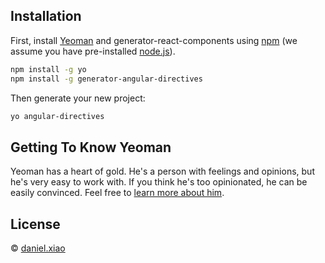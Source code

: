 
## Installation

First, install [Yeoman](http://yeoman.io) and generator-react-components using [npm](https://www.npmjs.com/) (we assume you have pre-installed [node.js](https://nodejs.org/)).

```bash
npm install -g yo
npm install -g generator-angular-directives
```

Then generate your new project:

```bash
yo angular-directives
```

## Getting To Know Yeoman

Yeoman has a heart of gold. He&#39;s a person with feelings and opinions, but he&#39;s very easy to work with. If you think he&#39;s too opinionated, he can be easily convinced. Feel free to [learn more about him](http://yeoman.io/).

## License

 © [daniel.xiao]()


[npm-image]: https://badge.fury.io/js/generator-react-components.svg
[npm-url]: https://npmjs.org/package/generator-react-components
[travis-image]: https://travis-ci.org/daniel.xiao/generator-react-components.svg?branch=master
[travis-url]: https://travis-ci.org/daniel.xiao/generator-react-components
[daviddm-image]: https://david-dm.org/daniel.xiao/generator-react-components.svg?theme=shields.io
[daviddm-url]: https://david-dm.org/daniel.xiao/generator-react-components
